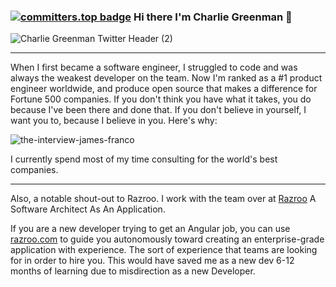 ### [![committers.top badge](https://user-badge.committers.top/worldwide_private/Octomerger.svg)](https://user-badge.committers.top/worldwide_private/Octomerger) Hi there I'm Charlie Greenman 👋

![Charlie Greenman Twitter Header (2)](https://github.com/CharlieGreenman/CharlieGreenman/assets/8540141/350095bc-7175-451b-9d46-bb5345a0460b)

<hr>

When I first became a software engineer, I struggled to code and was always the weakest developer on the team. Now I'm ranked as a #1 product engineer worldwide, and produce open source that makes a difference for Fortune 500 companies. If you don't think you have what it takes, you do because I've been there and done that. If you don't believe in yourself, I want you to, because I believe in you. Here's why:

![the-interview-james-franco](https://github.com/CharlieGreenman/CharlieGreenman/assets/8540141/94bc9308-129e-45f3-b4ac-6e11ec455273)

I currently spend most of my time consulting for the world's best companies. 

<hr>

Also, a notable shout-out to Razroo. I work with the team over at [Razroo](https://razroo.com) A Software Architect As An Application. 

If you are a new developer trying to get an Angular job, you can use [razroo.com](razroo.com) to guide you autonomously toward creating an enterprise-grade application with experience. The sort of experience that teams are looking for in order to hire you. This would have saved me as a new dev 6-12 months of learning due to misdirection as a new Developer.

